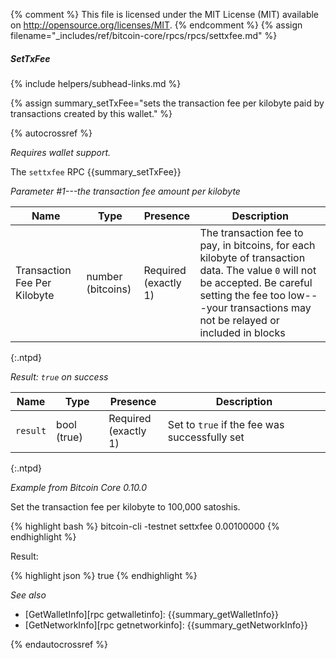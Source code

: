 {% comment %}
This file is licensed under the MIT License (MIT) available on
http://opensource.org/licenses/MIT.
{% endcomment %}
{% assign filename="_includes/ref/bitcoin-core/rpcs/rpcs/settxfee.md" %}

##### SetTxFee
{% include helpers/subhead-links.md %}

{% assign summary_setTxFee="sets the transaction fee per kilobyte paid by transactions created by this wallet." %}

{% autocrossref %}

*Requires wallet support.*

The `settxfee` RPC {{summary_setTxFee}}

*Parameter #1---the transaction fee amount per kilobyte*

| Name                         | Type              | Presence                    | Description
|------------------------------|-------------------|-----------------------------|---------------
| Transaction Fee Per Kilobyte | number (bitcoins) | Required<br>(exactly 1)     | The transaction fee to pay, in bitcoins, for each kilobyte of transaction data.  The value `0` will not be accepted.  Be careful setting the fee too low---your transactions may not be relayed or included in blocks
{:.ntpd}

*Result: `true` on success*

| Name               | Type            | Presence                    | Description
|--------------------|-----------------|-----------------------------|---------------
| `result`           | bool (true)     | Required<br>(exactly 1)     | Set to `true` if the fee was successfully set
{:.ntpd}

*Example from Bitcoin Core 0.10.0*

Set the transaction fee per kilobyte to 100,000 satoshis.

{% highlight bash %}
bitcoin-cli -testnet settxfee 0.00100000
{% endhighlight %}

Result:

{% highlight json %}
true
{% endhighlight %}

*See also*

* [GetWalletInfo][rpc getwalletinfo]: {{summary_getWalletInfo}}
* [GetNetworkInfo][rpc getnetworkinfo]: {{summary_getNetworkInfo}}

{% endautocrossref %}
